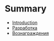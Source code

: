 # Summary

* [Introduction](README.md)
* [Разработка](razrabotka.md)
* [Вознаграждения](voznagrazhdeniya.md)

